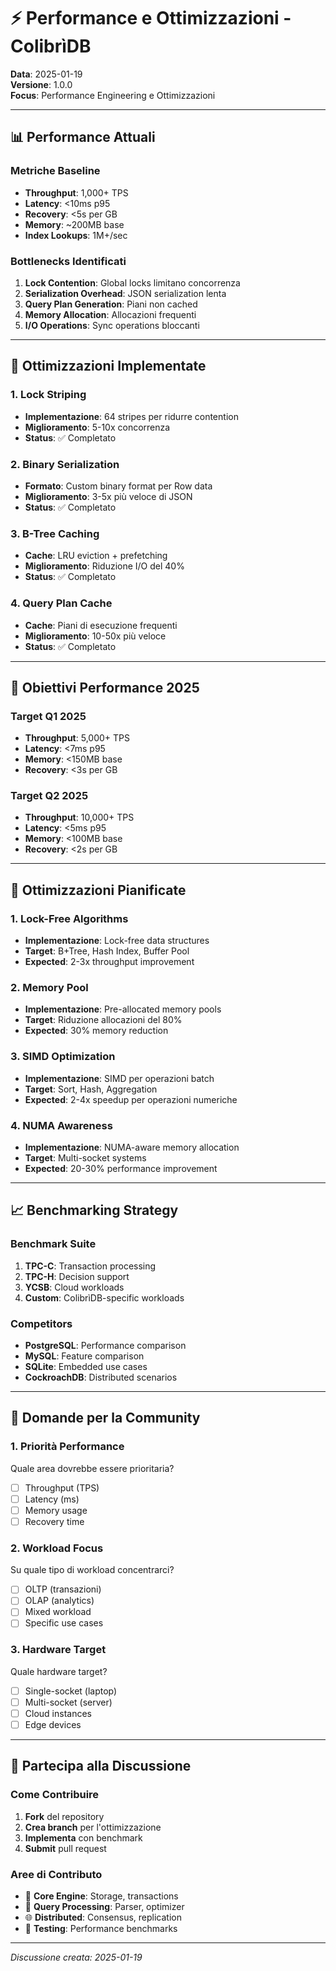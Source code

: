 # ⚡ Performance e Ottimizzazioni - ColibrìDB

**Data**: 2025-01-19  
**Versione**: 1.0.0  
**Focus**: Performance Engineering e Ottimizzazioni

---

## 📊 Performance Attuali

### Metriche Baseline
- **Throughput**: 1,000+ TPS
- **Latency**: <10ms p95
- **Recovery**: <5s per GB
- **Memory**: ~200MB base
- **Index Lookups**: 1M+/sec

### Bottlenecks Identificati
1. **Lock Contention**: Global locks limitano concorrenza
2. **Serialization Overhead**: JSON serialization lenta
3. **Query Plan Generation**: Piani non cached
4. **Memory Allocation**: Allocazioni frequenti
5. **I/O Operations**: Sync operations bloccanti

---

## 🚀 Ottimizzazioni Implementate

### 1. Lock Striping
- **Implementazione**: 64 stripes per ridurre contention
- **Miglioramento**: 5-10x concorrenza
- **Status**: ✅ Completato

### 2. Binary Serialization
- **Formato**: Custom binary format per Row data
- **Miglioramento**: 3-5x più veloce di JSON
- **Status**: ✅ Completato

### 3. B-Tree Caching
- **Cache**: LRU eviction + prefetching
- **Miglioramento**: Riduzione I/O del 40%
- **Status**: ✅ Completato

### 4. Query Plan Cache
- **Cache**: Piani di esecuzione frequenti
- **Miglioramento**: 10-50x più veloce
- **Status**: ✅ Completato

---

## 🎯 Obiettivi Performance 2025

### Target Q1 2025
- **Throughput**: 5,000+ TPS
- **Latency**: <7ms p95
- **Memory**: <150MB base
- **Recovery**: <3s per GB

### Target Q2 2025
- **Throughput**: 10,000+ TPS
- **Latency**: <5ms p95
- **Memory**: <100MB base
- **Recovery**: <2s per GB

---

## 🔧 Ottimizzazioni Pianificate

### 1. Lock-Free Algorithms
- **Implementazione**: Lock-free data structures
- **Target**: B+Tree, Hash Index, Buffer Pool
- **Expected**: 2-3x throughput improvement

### 2. Memory Pool
- **Implementazione**: Pre-allocated memory pools
- **Target**: Riduzione allocazioni del 80%
- **Expected**: 30% memory reduction

### 3. SIMD Optimization
- **Implementazione**: SIMD per operazioni batch
- **Target**: Sort, Hash, Aggregation
- **Expected**: 2-4x speedup per operazioni numeriche

### 4. NUMA Awareness
- **Implementazione**: NUMA-aware memory allocation
- **Target**: Multi-socket systems
- **Expected**: 20-30% performance improvement

---

## 📈 Benchmarking Strategy

### Benchmark Suite
1. **TPC-C**: Transaction processing
2. **TPC-H**: Decision support
3. **YCSB**: Cloud workloads
4. **Custom**: ColibrìDB-specific workloads

### Competitors
- **PostgreSQL**: Performance comparison
- **MySQL**: Feature comparison
- **SQLite**: Embedded use cases
- **CockroachDB**: Distributed scenarios

---

## 🤔 Domande per la Community

### 1. Priorità Performance
Quale area dovrebbe essere prioritaria?
- [ ] Throughput (TPS)
- [ ] Latency (ms)
- [ ] Memory usage
- [ ] Recovery time

### 2. Workload Focus
Su quale tipo di workload concentrarci?
- [ ] OLTP (transazioni)
- [ ] OLAP (analytics)
- [ ] Mixed workload
- [ ] Specific use cases

### 3. Hardware Target
Quale hardware target?
- [ ] Single-socket (laptop)
- [ ] Multi-socket (server)
- [ ] Cloud instances
- [ ] Edge devices

---

## 💬 Partecipa alla Discussione

### Come Contribuire
1. **Fork** del repository
2. **Crea branch** per l'ottimizzazione
3. **Implementa** con benchmark
4. **Submit** pull request

### Aree di Contributo
- 🔧 **Core Engine**: Storage, transactions
- 🧠 **Query Processing**: Parser, optimizer
- 🌐 **Distributed**: Consensus, replication
- 🧪 **Testing**: Performance benchmarks

---

*Discussione creata: 2025-01-19*